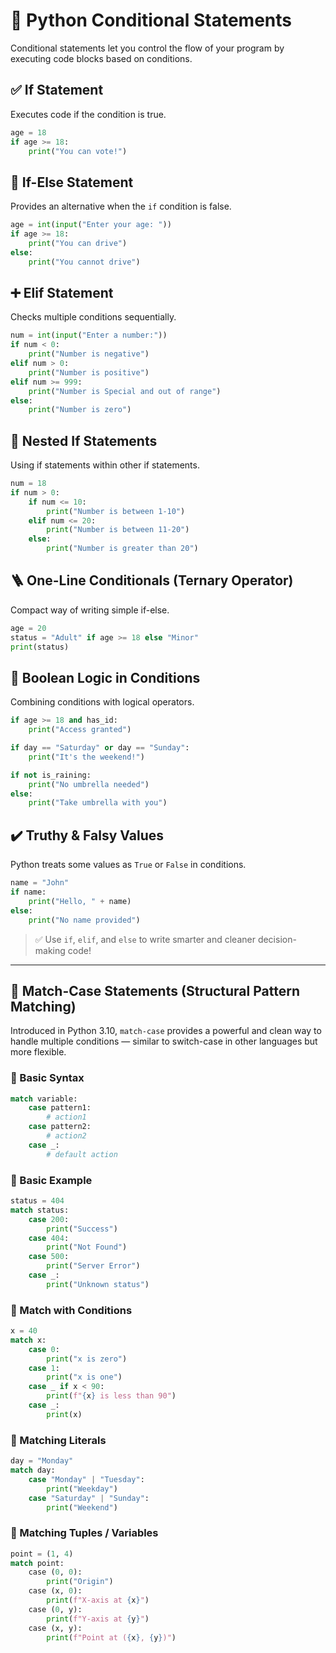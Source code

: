 # 🧭 Python Conditional Statements 

Conditional statements let you control the flow of your program by executing code blocks based on conditions.

## ✅ If Statement
Executes code if the condition is true.
```python
age = 18
if age >= 18:
    print("You can vote!")
```

## 🔁 If-Else Statement
Provides an alternative when the `if` condition is false.
```python
age = int(input("Enter your age: "))
if age >= 18:
    print("You can drive")
else:
    print("You cannot drive")
```

## ➕ Elif Statement
Checks multiple conditions sequentially.
```python
num = int(input("Enter a number:"))
if num < 0:
    print("Number is negative")
elif num > 0:
    print("Number is positive")
elif num >= 999:
    print("Number is Special and out of range")
else:
    print("Number is zero")
```

## 🧠 Nested If Statements
Using if statements within other if statements.
```python
num = 18
if num > 0:
    if num <= 10:
        print("Number is between 1-10")
    elif num <= 20:
        print("Number is between 11-20")
    else:
        print("Number is greater than 20")
```

## 🪜 One-Line Conditionals (Ternary Operator)
Compact way of writing simple if-else.
```python
age = 20
status = "Adult" if age >= 18 else "Minor"
print(status)
```

## 🔄 Boolean Logic in Conditions
Combining conditions with logical operators.
```python
if age >= 18 and has_id:
    print("Access granted")

if day == "Saturday" or day == "Sunday":
    print("It's the weekend!")

if not is_raining:
    print("No umbrella needed")
else:
    print("Take umbrella with you")
```

## ✔️ Truthy & Falsy Values
Python treats some values as `True` or `False` in conditions.
```python
name = "John"
if name:
    print("Hello, " + name)
else:
    print("No name provided")
```

> ✅ Use `if`, `elif`, and `else` to write smarter and cleaner decision-making code!


---

## 🧩 Match-Case Statements (Structural Pattern Matching)

Introduced in Python 3.10, `match-case` provides a powerful and clean way to handle multiple conditions — similar to switch-case in other languages but more flexible.

### 🔹 Basic Syntax
```python
match variable:
    case pattern1:
        # action1
    case pattern2:
        # action2
    case _:
        # default action
```

### 🔸 Basic Example
```python
status = 404
match status:
    case 200:
        print("Success")
    case 404:
        print("Not Found")
    case 500:
        print("Server Error")
    case _:
        print("Unknown status")
```

### 🔸 Match with Conditions
```python
x = 40
match x:
    case 0:
        print("x is zero")
    case 1:
        print("x is one")
    case _ if x < 90:
        print(f"{x} is less than 90")
    case _:
        print(x)
```

### 🔸 Matching Literals
```python
day = "Monday"
match day:
    case "Monday" | "Tuesday":
        print("Weekday")
    case "Saturday" | "Sunday":
        print("Weekend")
```

### 🔸 Matching Tuples / Variables
```python
point = (1, 4)
match point:
    case (0, 0):
        print("Origin")
    case (x, 0):
        print(f"X-axis at {x}")
    case (0, y):
        print(f"Y-axis at {y}")
    case (x, y):
        print(f"Point at ({x}, {y})")
```